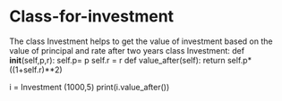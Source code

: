 # Class-for-investment
The class Investment helps to get the value of investment based on the value of principal and rate after two years
class Investment:
  def __init__(self,p,r):
    self.p= p
    self.r = r
  def value_after(self):
    return self.p*((1+self.r)**2)
    
    
i = Investment (1000,5) 
print(i.value_after())
